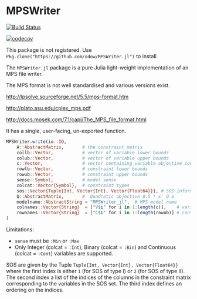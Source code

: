 # MPSWriter

[![Build Status](https://travis-ci.org/odow/MPSWriter.jl.svg?branch=master)](https://travis-ci.org/odow/MPSWriter.jl)

[![codecov](https://codecov.io/gh/odow/MPSWriter.jl/branch/master/graph/badge.svg)](https://codecov.io/gh/odow/MPSWriter.jl)

This package is not registered. Use `Pkg.clone("https://github.com/odow/MPSWriter.jl")` to install.

The `MPSWriter.jl` package is a pure Julia light-weight implementation of an MPS
file writer.

The MPS format is not well standardised and various versions exist.

http://lpsolve.sourceforge.net/5.5/mps-format.htm

http://plato.asu.edu/cplex_mps.pdf

http://docs.mosek.com/7.1/capi/The_MPS_file_format.html


It has a single, user-facing, un-exported function.

```julia
MPSWriter.write(io::IO,
    A::AbstractMatrix,       # the constraint matrix
    collb::Vector,           # vector of variable lower bounds
    colub::Vector,           # vector of variable upper bounds
    c::Vector,               # vector containing variable objective coefficients
    rowlb::Vector,           # constraint lower bounds
    rowub::Vector,           # constraint upper bounds
    sense::Symbol,           # model sense
    colcat::Vector{Symbol},  # constraint types
    sos::Vector{Tuple{Int, Vector{Int}, Vector{Float64}}}, # SOS information (order, indices, weights)
    Q::AbstractMatrix,       #  Quadratic objective 0.5 * x' Q x
    modelname::AbstractString = "MPSWriter_jl",  # MPS model name
    colnames::Vector{String}  = ["V$i" for i in 1:length(c)],    # variable names
    rownames::Vector{String}  = ["C$i" for i in 1:length(rowub)] # constraint names
)
```

Limitations:
 - `sense` must be `:Min` or `:Max`
 - Only Integer (colcat = `:Int`), Binary (colcat = `:Bin`) and Continuous (colcat = `:Cont`)
    variables are supported.

SOS are given by the Tuple `Tuple{Int, Vector{Int}, Vector{Float64}}`
where the first index is either `1` (for SOS of type I) or `2` (for SOS of type II).
The second index a list of the indices of the columns in the constraint matrix
corresponding to the variables in the SOS set. The third index defines an ordering on
the indices.
